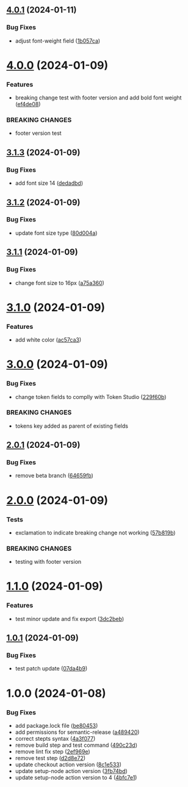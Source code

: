 ## [4.0.1](https://github.com/toshi-dsv/design-token-versioning/compare/v4.0.0...v4.0.1) (2024-01-11)


### Bug Fixes

* adjust font-weight field ([1b057ca](https://github.com/toshi-dsv/design-token-versioning/commit/1b057cabcab07fd7b0cdeade8b3c4907a4a6e874))

# [4.0.0](https://github.com/toshi-dsv/design-token-versioning/compare/v3.1.3...v4.0.0) (2024-01-09)


### Features

* breaking change test with footer version and add bold font weight ([ef4de08](https://github.com/toshi-dsv/design-token-versioning/commit/ef4de080ea28bb6b354a69b758f875a15b5b907f))


### BREAKING CHANGES

* footer version test

## [3.1.3](https://github.com/toshi-dsv/design-token-versioning/compare/v3.1.2...v3.1.3) (2024-01-09)


### Bug Fixes

* add font size 14 ([dedadbd](https://github.com/toshi-dsv/design-token-versioning/commit/dedadbd1189ac2dc17159d6bc8d1ccf79047146d))

## [3.1.2](https://github.com/toshi-dsv/design-token-versioning/compare/v3.1.1...v3.1.2) (2024-01-09)


### Bug Fixes

* update font size type ([80d004a](https://github.com/toshi-dsv/design-token-versioning/commit/80d004ae3805f80aaebae340720a72978712f74b))

## [3.1.1](https://github.com/toshi-dsv/design-token-versioning/compare/v3.1.0...v3.1.1) (2024-01-09)


### Bug Fixes

* change font size to 16px ([a75a360](https://github.com/toshi-dsv/design-token-versioning/commit/a75a360efe483b6c56920176b4c7aa98a0c20929))

# [3.1.0](https://github.com/toshi-dsv/design-token-versioning/compare/v3.0.0...v3.1.0) (2024-01-09)


### Features

* add white color ([ac57ca3](https://github.com/toshi-dsv/design-token-versioning/commit/ac57ca3ba4a59f1f3fa40e9a5af3b8c966a4f183))

# [3.0.0](https://github.com/toshi-dsv/design-token-versioning/compare/v2.0.1...v3.0.0) (2024-01-09)


### Bug Fixes

* change token fields to complly with Token Studio ([229f60b](https://github.com/toshi-dsv/design-token-versioning/commit/229f60bbdce0f7309620c2fb55a21279f0b4966f))


### BREAKING CHANGES

* tokens key added as parent of existing fields

## [2.0.1](https://github.com/toshi-dsv/design-token-versioning/compare/v2.0.0...v2.0.1) (2024-01-09)


### Bug Fixes

* remove beta branch ([64659fb](https://github.com/toshi-dsv/design-token-versioning/commit/64659fb5fbfde97ae93bb1daccb77afa0f6a6abc))

# [2.0.0](https://github.com/toshi-dsv/design-token-versioning/compare/v1.1.0...v2.0.0) (2024-01-09)


### Tests

* exclamation to indicate breaking change not working ([57b819b](https://github.com/toshi-dsv/design-token-versioning/commit/57b819b22306191a007ea66857b289278e285e32))


### BREAKING CHANGES

* testing with footer version

# [1.1.0](https://github.com/toshi-dsv/design-token-versioning/compare/v1.0.1...v1.1.0) (2024-01-09)


### Features

* test minor update and fix export ([3dc2beb](https://github.com/toshi-dsv/design-token-versioning/commit/3dc2beb916d4533c92f7c854d5d770e71a0bb4c1))

## [1.0.1](https://github.com/toshi-dsv/design-token-versioning/compare/v1.0.0...v1.0.1) (2024-01-09)


### Bug Fixes

* test patch update ([07da4b9](https://github.com/toshi-dsv/design-token-versioning/commit/07da4b980184eca5f96ef46644401f22f107b846))

# 1.0.0 (2024-01-08)


### Bug Fixes

* add package.lock file ([be80453](https://github.com/toshi-dsv/design-token-versioning/commit/be804538ed2b3e9942b494bec6c768087c312515))
* add permissions for semantic-release ([a489420](https://github.com/toshi-dsv/design-token-versioning/commit/a489420bd6c35535730e9fbaa763b022d22ee839))
* correct stepts syntax ([4a3f077](https://github.com/toshi-dsv/design-token-versioning/commit/4a3f077ea02d4e7667857a26b390ba3a562f6cf9))
* remove build step and test command ([490c23d](https://github.com/toshi-dsv/design-token-versioning/commit/490c23db26608548b6ae518e8a13a1bcc22a70c3))
* remove lint fix step ([2ef969e](https://github.com/toshi-dsv/design-token-versioning/commit/2ef969eadab0bca79f3d48138434132236454c49))
* remove test step ([d2d8e72](https://github.com/toshi-dsv/design-token-versioning/commit/d2d8e72da151f6f4d797150fcf5d8287570fab17))
* update checkout action version ([8c1e533](https://github.com/toshi-dsv/design-token-versioning/commit/8c1e5332fb6564867a21ee51131ca77de293a313))
* update setup-node action version ([3fb74bd](https://github.com/toshi-dsv/design-token-versioning/commit/3fb74bd75ba69f06391e746eb33797e6f17a88c6))
* update setup-node action version to 4 ([4bfc7e1](https://github.com/toshi-dsv/design-token-versioning/commit/4bfc7e14e8b5e0d1b7e9261be1ed6fbcdcba111f))
